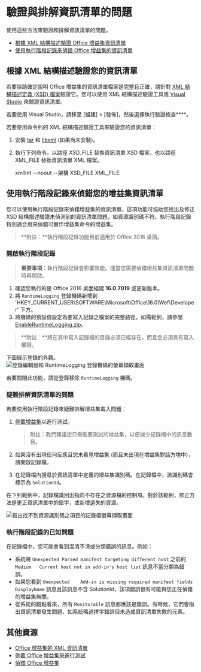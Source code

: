 # <a name="validate-and-troubleshoot-issues-with-your-manifest"></a>驗證與排解資訊清單的問題

使用這些方法來驗證和排解資訊清單的問題。 

- [根據 XML 結構描述驗證 Office 增益集資訊清單](validate-the-office-add-ins-manifest-against-the-xml-schema)
- [使用執行階段記錄來偵錯 Office 增益集的資訊清單](use-runtime-logging-to-debug-the-manifest-for-your-office-add-in)

## <a name="validate-your-manifest-against-the-xml-schema"></a>根據 XML 結構描述驗證您的資訊清單

若要協助確定說明 Office 增益集的資訊清單檔案是完整且正確，請針對 [XML 結構描述定義 (XSD) 檔案](https://github.com/OfficeDev/office-js-docs/tree/master/docs/overview/schemas)驗證它。您可以使用 XML 結構描述驗證工具或 [Visual Studio](../get-started/create-and-debug-office-add-ins-in-visual-studio.md) 來驗證資訊清單。 

若要使用 Visual Studio，請移至 [組建] > [發佈]，然後選擇執行驗證檢查****。

若要使用命令列的 XML 結構描述驗證工具來驗證您的資訊清單︰

1.  安裝 [tar](https://www.gnu.org/software/tar/) 和 [libxml](http://xmlsoft.org/FAQ.html) (如果尚未安裝)。 
2.  執行下列命令。以路徑 XSD_FILE 替換資訊清單 XSD 檔案，也以路徑 XML_FILE 替換資訊清單 XML 檔案。

    xmllint --noout --架構 XSD_FILE XML_FILE

## <a name="use-runtime-logging-to-debug-your-add-in-manifest"></a>使用執行階段記錄來偵錯您的增益集資訊清單

您可以使用執行階段記錄來偵錯增益集的資訊清單。這項功能可協助您找出及修正 XSD 結構描述驗證未偵測到的資訊清單問題，如資源識別碼不符。執行階段記錄特別適合用來偵錯可實作增益集命令的增益集。  

>**附註︰**執行階段記錄功能目前適用於 Office 2016 桌面。

### <a name="turn-on-runtime-logging"></a>開啟執行階段記錄

>**重要事項**：執行階段記錄會影響效能。僅當您需要偵錯增益集資訊清單問題時再開啟。

1. 確認您執行的是 Office 2016 桌面組建 **16.0.7019** 或更新版本。 
2. 將 `RuntimeLogging` 登錄機碼新增到 'HKEY_CURRENT_USER\SOFTWARE\Microsoft\Office\16.0\Wef\Developer\' 下方。 
3. 將機碼的預設值設定為要寫入記錄之檔案的完整路徑。如需範例，請參閱 [EnableRuntimeLogging.zip](RuntimeLogging/EnableRuntimeLogging.zip)。 

 > **附註︰**將在其中寫入記錄檔的目錄必須已經存在，而且您必須具有寫入權限。 
 
下圖展示登錄的外觀。![登錄編輯器和 RuntimeLogging 登錄機碼的螢幕擷取畫面](http://i.imgur.com/Sa9TyI6.png)

若要關閉此功能，請從登錄移除 `RuntimeLogging` 機碼。 

### <a name="troubleshoot-issues-with-your-manifest"></a>疑難排解資訊清單的問題

若要使用執行階段記錄來疑難排解增益集載入問題︰
 
1. [側載增益集](sideload-office-add-ins-for-testing.md)以進行測試。 

    >附註：我們建議您只側載要測試的增益集，以便減少記錄檔中的訊息數目。
2. 如果沒有出現任何反應且您未看見增益集 (而且未出現在增益集對話方塊中)，請開啟記錄檔。
3. 在記錄檔內搜尋於資訊清單中定義的增益集識別碼。在記錄檔中，該識別碼會標示為 `SolutionId`。 

在下列範例中，記錄檔識別出指向不存在之資源檔的控制項。對於該範例，修正方法是更正資訊清單中的錯字，或新增遺失的資源。

![指出找不到資源識別碼之項目的記錄檔螢幕擷取畫面](http://i.imgur.com/f8bouLA.png) 

### <a name="known-issues-with-runtime-logging"></a>執行階段記錄的已知問題

在記錄檔中，您可能會看到混淆不清或分類錯誤的訊息。例如：

- 系統將 `Unexpected Parsed manifest targeting different host` 之前的 `Medium   Current host not in add-in's host list` 訊息不當分類為錯誤。
- 如果您看到 `Unexpected    Add-in is missing required manifest fields  DisplayName` 訊息且該訊息不含 SolutionId，該項錯誤很有可能與您正在偵錯的增益集無關。 
- 從系統的觀點看來，所有 `Monitorable` 訊息都應該是錯誤。有時候，它們會指出資訊清單發生問題，如系統略過拼字錯誤但未造成資訊清單失敗的元素。 

## <a name="additional-resources"></a>其他資源

- [Office 增益集的 XML 資訊清單](../overview/add-in-manifests.md)
- [側載 Office 增益集來進行測試](sideload-office-add-ins-for-testing.md)
- [偵錯 Office 增益集](debug-add-ins-using-f12-developer-tools-on-windows-10.md)

